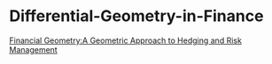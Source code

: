 # Differential-Geometry-in-Finance

[Financial Geometry:A Geometric Approach to Hedging and Risk Management](https://www.pearson.ch/Business/FTPrenticeHall/EAN/9780273661962/Financial-Geometry-A-Geometric-Approach-to-Hedging-and-Risk-Management)
